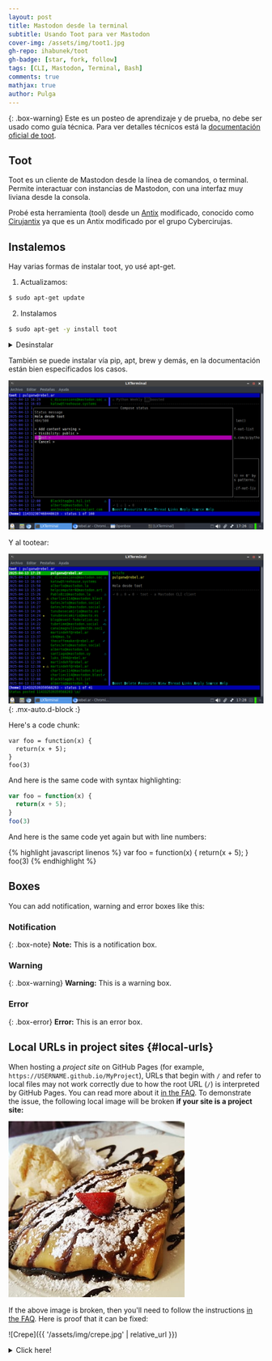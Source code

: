 ```yaml
---
layout: post
title: Mastodon desde la terminal
subtitle: Usando Toot para ver Mastodon
cover-img: /assets/img/toot1.jpg
gh-repo: ihabunek/toot
gh-badge: [star, fork, follow]
tags: [CLI, Mastodon, Terminal, Bash]
comments: true
mathjax: true
author: Pulga
---
```


{: .box-warning}
Este es un posteo de aprendizaje y de prueba, no debe ser usado como guía técnica. Para ver detalles técnicos está la [documentación oficial de toot](https://toot.bezdomni.net/).


## Toot

Toot es un cliente de Mastodon desde la línea de comandos, o terminal. Permite interactuar con instancias de Mastodon, con una interfaz muy liviana desde la consola.

Probé esta herramienta (tool) desde un [Antix](https://antixlinux.com/) modificado, conocido como [Cirujantix](https://cybercirujas.rebelion.digital/foro/viewtopic.php?t=324) ya que es un Antix modificado por el grupo Cybercirujas.

## Instalemos

Hay varias formas de instalar toot, yo usé apt-get.

1. Actualizamos:
  ```sh
  $ sudo apt-get update
  ```

2. Instalamos
  ```sh
  $ sudo apt-get -y install toot
  ```

<details markdown="1">
<summary>Desinstalar</summary>
Para desinstalar usar:
```sh
$ sudo apt-get remove toot
```
Y eliminar toot y sus dependencias:
```sh
$ sudo apt-get -y autoremove toot
```
</details>

También se puede instalar vía pip, apt, brew y demás, en la documentación están bien especificados los casos.

![Toteando](/assets/img/toot3.png)

Y al tootear:

![Toteando](/assets/img/toot4.png){: .mx-auto.d-block :}

Here's a code chunk:

~~~
var foo = function(x) {
  return(x + 5);
}
foo(3)
~~~

And here is the same code with syntax highlighting:

```javascript
var foo = function(x) {
  return(x + 5);
}
foo(3)
```

And here is the same code yet again but with line numbers:

{% highlight javascript linenos %}
var foo = function(x) {
  return(x + 5);
}
foo(3)
{% endhighlight %}

## Boxes
You can add notification, warning and error boxes like this:

### Notification

{: .box-note}
**Note:** This is a notification box.

### Warning

{: .box-warning}
**Warning:** This is a warning box.

### Error

{: .box-error}
**Error:** This is an error box.

## Local URLs in project sites {#local-urls}

When hosting a *project site* on GitHub Pages (for example, `https://USERNAME.github.io/MyProject`), URLs that begin with `/` and refer to local files may not work correctly due to how the root URL (`/`) is interpreted by GitHub Pages. You can read more about it [in the FAQ](https://beautifuljekyll.com/faq/#links-in-project-page). To demonstrate the issue, the following local image will be broken **if your site is a project site:**

![Crepe](/assets/img/crepe.jpg)

If the above image is broken, then you'll need to follow the instructions [in the FAQ](https://beautifuljekyll.com/faq/#links-in-project-page). Here is proof that it can be fixed:

![Crepe]({{ '/assets/img/crepe.jpg' | relative_url }})

<details markdown="1">
<summary>Click here!</summary>
Here you can see an **expandable** section
</details>
